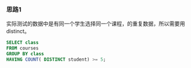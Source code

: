 ### 思路1

实际测试的数据中是有同一个学生选择同一个课程，的重复数据，所以需要用distinct。

```sql
SELECT class
FROM courses
GROUP BY class
HAVING COUNT( DISTINCT student) >= 5;
```

